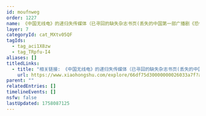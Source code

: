 ```yaml
---
id: moufnweg
order: 1227
name: 《中国无线电》的递归失传媒体（已寻回的缺失杂志书页(丢失的中国第一部广播剧《恐怖的回忆》；1933)；1933）
layer: 7
categoryId: cat_MXtv05QF
tagIds:
  - tag_aci1X8zw
  - tag_TRpfu-I4
aliases: []
titledLinks:
  - title: "相关链接: 《中国无线电》的递归失传媒体（已寻回的缺失杂志书页(丢失的中国第一部广播剧《恐怖的回忆》；1933)；1933）"
    url: https://www.xiaohongshu.com/explore/66df75d30000000026033a7f?app_platform=ios&app_version=8.69.2&share_from_user_hidden=true&xsec_source=app_share&type=normal&xsec_token=CBQroSfb3sg8KSPVlosXvGgIPTqt6GMWIVRqy7_0sgjcc=&author_share=1&xhsshare=CopyLink&shareRedId=ODgzNDw9NT02NzUyOTgwNjczOTc5SUg9&apptime=1737400303&share_id=5acb94b71055467da8ba4af134ca214b
parent: ""
relatedEntries: []
timelineEvents: []
nsfw: false
lastUpdated: 1758087125
---
```


